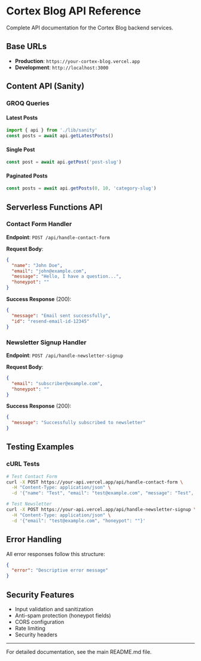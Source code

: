 # Cortex Blog API Reference

Complete API documentation for the Cortex Blog backend services.

## Base URLs

- **Production**: `https://your-cortex-blog.vercel.app`
- **Development**: `http://localhost:3000`

## Content API (Sanity)

### GROQ Queries

#### Latest Posts
```javascript
import { api } from './lib/sanity'
const posts = await api.getLatestPosts()
```

#### Single Post
```javascript
const post = await api.getPost('post-slug')
```

#### Paginated Posts
```javascript
const posts = await api.getPosts(0, 10, 'category-slug')
```

## Serverless Functions API

### Contact Form Handler

**Endpoint**: `POST /api/handle-contact-form`

**Request Body**:
```json
{
  "name": "John Doe",
  "email": "john@example.com", 
  "message": "Hello, I have a question...",
  "honeypot": ""
}
```

**Success Response** (200):
```json
{
  "message": "Email sent successfully",
  "id": "resend-email-id-12345"
}
```

### Newsletter Signup Handler

**Endpoint**: `POST /api/handle-newsletter-signup`

**Request Body**:
```json
{
  "email": "subscriber@example.com",
  "honeypot": ""
}
```

**Success Response** (200):
```json
{
  "message": "Successfully subscribed to newsletter"
}
```

## Testing Examples

### cURL Tests
```bash
# Test Contact Form
curl -X POST https://your-api.vercel.app/api/handle-contact-form \
  -H "Content-Type: application/json" \
  -d '{"name": "Test", "email": "test@example.com", "message": "Test", "honeypot": ""}'

# Test Newsletter
curl -X POST https://your-api.vercel.app/api/handle-newsletter-signup \
  -H "Content-Type: application/json" \
  -d '{"email": "test@example.com", "honeypot": ""}'
```

## Error Handling

All error responses follow this structure:
```json
{
  "error": "Descriptive error message"
}
```

## Security Features

- Input validation and sanitization
- Anti-spam protection (honeypot fields)
- CORS configuration
- Rate limiting
- Security headers

---

For detailed documentation, see the main README.md file.